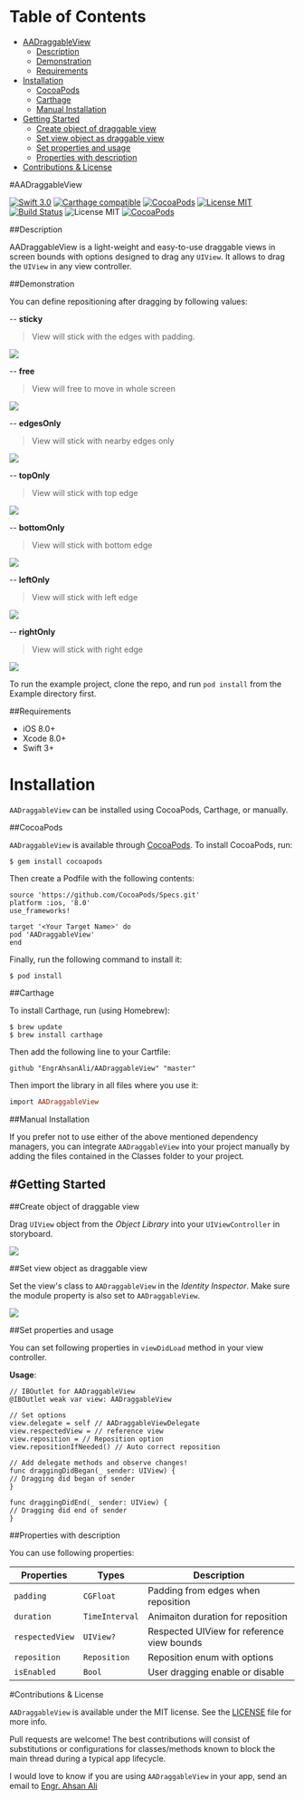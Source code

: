 # Table of Contents

- [AADraggableView](#section-id-4)
  - [Description](#section-id-10)
  - [Demonstration](#section-id-16)
  - [Requirements](#section-id-26)
- [Installation](#section-id-32)
  - [CocoaPods](#section-id-37)
  - [Carthage](#section-id-63)
  - [Manual Installation](#section-id-82)
- [Getting Started](#section-id-87)
  - [Create object of draggable view](#section-id-90)
  - [Set view object as draggable view](#section-id-104)
  - [Set properties and usage](#section-id-112)
  - [Properties with description](#section-id-150)
- [Contributions & License](#section-id-156)


<div id='section-id-4'/>

#AADraggableView

[![Swift 3.0](https://img.shields.io/badge/Swift-3.0-orange.svg?style=flat)](https://developer.apple.com/swift/) [![Carthage compatible](https://img.shields.io/badge/Carthage-compatible-4BC51D.svg?style=flat)](https://github.com/Carthage/Carthage) [![CocoaPods](https://img.shields.io/cocoapods/v/AADraggableView.svg)](http://cocoadocs.org/docsets/AADraggableView) [![License MIT](https://img.shields.io/badge/License-MIT-blue.svg?style=flat)](https://github.com/Carthage/Carthage) [![Build Status](https://travis-ci.org/EngrAhsanAli/AADraggableView.svg?branch=master)](https://travis-ci.org/EngrAhsanAli/AADraggableView) 
![License MIT](https://img.shields.io/github/license/mashape/apistatus.svg) [![CocoaPods](https://img.shields.io/cocoapods/p/AADraggableView.svg)]()


<div id='section-id-10'/>

##Description

AADraggableView is a light-weight and easy-to-use draggable views in screen bounds with options designed to drag any `UIView`. It allows to drag the `UIView` in any view controller.

<div id='section-id-16'/>

##Demonstration

You can define repositioning after dragging by following values:


--  **sticky**

> View will stick with the edges with padding.

![](https://github.com/EngrAhsanAli/AADraggableView/blob/master/Screenshots/Sticky.gif)


--   **free**

> View will free to move in whole screen


![](https://github.com/EngrAhsanAli/AADraggableView/blob/master/Screenshots/Free.gif)


--  **edgesOnly**

> View will stick with nearby edges only

![](https://github.com/EngrAhsanAli/AADraggableView/blob/master/Screenshots/EdgesOnly.gif)


--  **topOnly**
> View will stick with top edge


![](https://github.com/EngrAhsanAli/AADraggableView/blob/master/Screenshots/TopOnly.gif)


--  **bottomOnly**
> View will stick with bottom edge

![](https://github.com/EngrAhsanAli/AADraggableView/blob/master/Screenshots/BottomOnly.gif)


--  **leftOnly**
> View will stick with left edge

![](https://github.com/EngrAhsanAli/AADraggableView/blob/master/Screenshots/LeftOnly.gif)


--  **rightOnly**
> View will stick with right edge

![](https://github.com/EngrAhsanAli/AADraggableView/blob/master/Screenshots/RightOnly.gif)





To run the example project, clone the repo, and run `pod install` from the Example directory first.


<div id='section-id-26'/>

##Requirements

- iOS 8.0+
- Xcode 8.0+
- Swift 3+

<div id='section-id-32'/>

# Installation

`AADraggableView` can be installed using CocoaPods, Carthage, or manually.


<div id='section-id-37'/>

##CocoaPods

`AADraggableView` is available through [CocoaPods](http://cocoapods.org). To install CocoaPods, run:

`$ gem install cocoapods`

Then create a Podfile with the following contents:

```
source 'https://github.com/CocoaPods/Specs.git'
platform :ios, '8.0'
use_frameworks!

target '<Your Target Name>' do
pod 'AADraggableView'
end

```

Finally, run the following command to install it:
```
$ pod install
```



<div id='section-id-63'/>

##Carthage

To install Carthage, run (using Homebrew):
```
$ brew update
$ brew install carthage
```
Then add the following line to your Cartfile:

```
github "EngrAhsanAli/AADraggableView" "master"
```

Then import the library in all files where you use it:
```ruby
import AADraggableView
```


<div id='section-id-82'/>

##Manual Installation

If you prefer not to use either of the above mentioned dependency managers, you can integrate `AADraggableView` into your project manually by adding the files contained in the Classes folder to your project.


<div id='section-id-87'/>

#Getting Started
----------

<div id='section-id-90'/>

##Create object of draggable view

Drag `UIView` object from the *Object Library* into your `UIViewController` in storyboard.

![](https://github.com/EngrAhsanAli/AADraggableView/blob/master/Screenshots/Step1.png)

<div id='section-id-104'/>

##Set view object as draggable view

Set the view's class to `AADraggableView` in the *Identity Inspector*.
Make sure the module property is also set to  `AADraggableView`.

![](https://github.com/EngrAhsanAli/AADraggableView/blob/master/Screenshots/Step2.png)

<div id='section-id-112'/>

##Set properties and usage

You can set following properties in `viewDidLoad` method in your view controller.

**Usage**:
```
// IBOutlet for AADraggableView
@IBOutlet weak var view: AADraggableView

// Set options
view.delegate = self // AADraggableViewDelegate
view.respectedView = // reference view
view.reposition = // Reposition option
view.repositionIfNeeded() // Auto correct reposition

// Add delegate methods and observe changes!
func draggingDidBegan(_ sender: UIView) {
// Dragging did began of sender
}

func draggingDidEnd(_ sender: UIView) {
// Dragging did end of sender
}
```

<div id='section-id-150'/>

##Properties with description

You can use following properties: 

|  Properties	  |  Types	       | Description		    				    |
|-----------------|----------------|--------------------------------------------|
| `padding`       | `CGFloat`      | Padding from edges when reposition	        |
| `duration`      | `TimeInterval` | Animaiton duration for  reposition 	    |			   
| `respectedView` | `UIView?`      | Respected UIView for reference view bounds |
| `reposition`    | `Reposition`   | Reposition enum with options	    		|
| `isEnabled`     | `Bool`         | User dragging enable or disable		    |

<div id='section-id-156'/>

#Contributions & License

`AADraggableView` is available under the MIT license. See the [LICENSE](./LICENSE) file for more info.

Pull requests are welcome! The best contributions will consist of substitutions or configurations for classes/methods known to block the main thread during a typical app lifecycle.

I would love to know if you are using `AADraggableView` in your app, send an email to [Engr. Ahsan Ali](mailto:hafiz.m.ahsan.ali@gmail.com)

